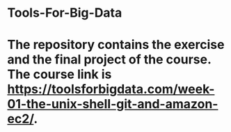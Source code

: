 # Tools-For-Big-Data
# The repository contains the exercise and the final project of the course. The course link is https://toolsforbigdata.com/week-01-the-unix-shell-git-and-amazon-ec2/.
